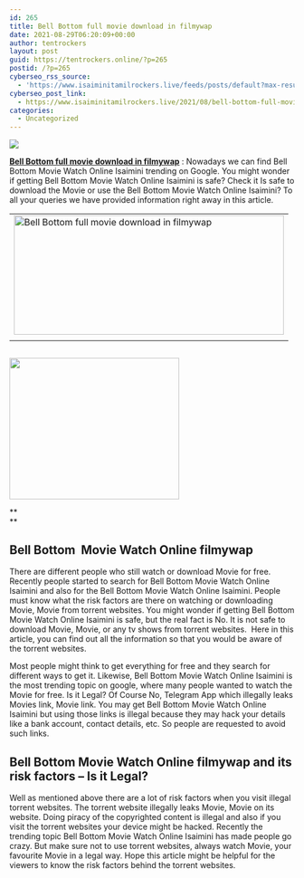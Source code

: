 ```yaml
---
id: 265
title: Bell Bottom full movie download in filmywap
date: 2021-08-29T06:20:09+00:00
author: tentrockers
layout: post
guid: https://tentrockers.online/?p=265
postid: /?p=265
cyberseo_rss_source:
  - 'https://www.isaiminitamilrockers.live/feeds/posts/default?max-results=150&start-index=1'
cyberseo_post_link:
  - https://www.isaiminitamilrockers.live/2021/08/bell-bottom-full-movie-download-in-filmywap.html
categories:
  - Uncategorized
---
```

<div class="media_block">
  <img src="https://1.bp.blogspot.com/-6swGK5ZdbbQ/YR3Y0JswDxI/AAAAAAAABIs/VgqmzN2IR9IrSA4we6fq3POJLghRWYigQCLcBGAsYHQ/s72-w477-h211-c/download.jpg" class="media_thumbnail" />
</div>

<meta content="Bell Bottom full movie download in filmywap : Nowadays we can find Bell Bottom Movie Watch Online Isaimini trending on Google. You might wo..." name="twitter:description" />

  


<center>
</center>

**[Bell Bottom full movie download in filmywap](https://techsambavangal.in/bell-bottom-movie-online-2021/)** : Nowadays we can find Bell Bottom Movie Watch Online Isaimini trending on Google. You might wonder if getting Bell Bottom Movie Watch Online Isaimini is safe? Check it Is safe to download the Movie or use the Bell Bottom Movie Watch Online Isaimini? To all your queries we have provided information right away in this article.

<table align="center" cellpadding="0" cellspacing="0" class="tr-caption-container">
  <tr>
    <td>
      <a href="https://www.tamilrockerz.online/bell-bottom-full-movie-download-in-filmywap/" imageanchor="1"><img loading="lazy" alt="Bell Bottom full movie download in filmywap" border="0" data-original-height="171" data-original-width="295" height="211" src="https://1.bp.blogspot.com/-6swGK5ZdbbQ/YR3Y0JswDxI/AAAAAAAABIs/VgqmzN2IR9IrSA4we6fq3POJLghRWYigQCLcBGAsYHQ/w477-h211/download.jpg" width="477" /></a>
    </td>
  </tr>
  
  <tr>
    <td class="tr-caption">
    </td>
  </tr>
</table>



## <div class="separator">
  <a href="https://www.tamilrockerz.online/bell-bottom-full-movie-download-in-filmywap/" imageanchor="1"><img loading="lazy" border="0" data-original-height="250" data-original-width="300" height="250" src="https://1.bp.blogspot.com/-nfbzYVobUik/YMlpOerzdgI/AAAAAAAAA3Y/aAupsOUs_WMY6Lv7R1OtZhI6OqaRh-YAwCPcBGAYYCw/s0/e854879156f0849f3d27a89db88ed039.png" width="300" /></a>
</div>

**  
** </h2> 

## **Bell Bottom&nbsp; Movie Watch Online filmywap**

There are different people who still watch or download Movie for free. Recently people started to search for Bell Bottom Movie Watch Online Isaimini and also for the Bell Bottom Movie Watch Online Isaimini. People must know what the risk factors are there on watching or downloading Movie, Movie from torrent websites. You might wonder if getting Bell Bottom Movie Watch Online Isaimini is safe, but the real fact is No. It is not safe to download Movie, Movie, or any tv shows from torrent websites.&nbsp; Here in this article, you can find out all the information so that you would be aware of the torrent websites.

Most people might think to get everything for free and they search for different ways to get it. Likewise, Bell Bottom Movie Watch Online Isaimini is the most trending topic on google, where many people wanted to watch the Movie for free. Is it Legal? Of Course No, Telegram App which illegally leaks Movies link, Movie link. You may get Bell Bottom Movie Watch Online Isaimini but using those links is illegal because they may hack your details like a bank account, contact details, etc. So people are requested to avoid such links.

## **Bell Bottom Movie Watch Online filmywap and its risk factors** **&#8211; Is it Legal?**

Well as mentioned above there are a lot of risk factors when you visit illegal torrent websites. The torrent website illegally leaks Movie, Movie on its website. Doing piracy of the copyrighted content is illegal and also if you visit the torrent websites your device might be hacked. Recently the trending topic Bell Bottom Movie Watch Online Isaimini has made people go crazy. But make sure not to use torrent websites, always watch Movie, your favourite Movie in a legal way. Hope this article might be helpful for the viewers to know the risk factors behind the torrent websites.

<center>
</center>